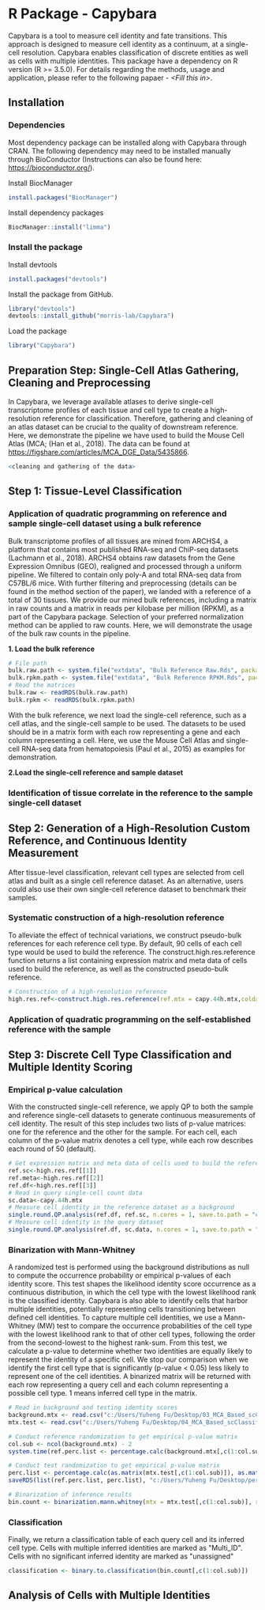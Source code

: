 # R Package - Capybara
Capybara is a tool to measure cell identity and fate transitions. This approach is designed to measure cell identity as a continuum, at a single-cell resolution. Capybara enables classification of discrete entities as well as cells with multiple identities. This package have a dependency on R version (R >= 3.5.0). For details regarding the methods, usage and application, please refer to the following papaer - *\<Fill this in\>*.

## Installation
### Dependencies
Most dependency package can be installed along with Capybara through CRAN. The following dependency may need to be installed manually through BioConductor (Instructions can also be found here: https://bioconductor.org/).

Install BiocManager
```r
install.packages("BiocManager")
```
Install dependency packages
```r
BiocManager::install("limma")
```

### Install the package
Install devtools
```r
install.packages("devtools")
```
Install the package from GitHub.
```r
library("devtools")
devtools::install_github("morris-lab/Capybara")
```
Load the package
```r
library("Capybara")
```
## Preparation Step: Single-Cell Atlas Gathering, Cleaning and Preprocessing
In Capybara, we leverage available atlases to derive single-cell transcriptome profiles of each tissue and cell type to create a high-resolution reference for classification. Therefore, gathering and cleaning of an atlas dataset can be crucial to the quality of downstream reference. Here, we demonstrate the pipeline we have used to build the Mouse Cell Atlas (MCA; (Han et al., 2018). The data can be found at https://figshare.com/articles/MCA_DGE_Data/5435866.

```r
<cleaning and gathering of the data>
```

## Step 1: Tissue-Level Classification
### Application of quadratic programming on reference and sample single-cell dataset using a bulk reference
Bulk transcriptome profiles of all tissues are mined from ARCHS4, a platform that contains most published RNA-seq and ChiP-seq datasets (Lachmann et al.,  2018). ARCHS4 obtains raw datasets from the Gene Expression Omnibus (GEO), realigned and processed through a uniform pipeline. We filtered to contain only poly-A and total RNA-seq data from C57BL/6 mice. With further filtering and preprocessing (details can be found in the method section of the paper), we landed with a reference of a total of 30 tissues. We provide our mined bulk references, including a matrix in raw counts and a matrix in reads per kilobase per million (RPKM), as a part of the Capybara package. Selection of your preferred normalization method can be applied to raw counts. Here, we will demonstrate the usage of the bulk raw counts in the pipeline.

**1. Load the bulk reference**
```r
# File path
bulk.raw.path <- system.file("extdata", "Bulk Reference Raw.Rds", package = "CellTagR")
bulk.rpkm.path <- system.file("extdata", "Bulk Reference RPKM.Rds", package = "CellTagR")
# Read the matrices
bulk.raw <- readRDS(bulk.raw.path)
bulk.rpkm <- readRDS(bulk.rpkm.path)
```

With the bulk reference, we next load the single-cell reference, such as a cell atlas, and the single-cell sample to be used. The datasets to be used should be in a matrix form with each row representing a gene and each column representing a cell. Here, we use the Mouse Cell Atlas and single-cell RNA-seq data from hematopoiesis (Paul et al., 2015) as examples for demonstration. 

**2.Load the single-cell reference and sample dataset**

### Identification of tissue correlate in the reference to the sample single-cell dataset
## Step 2: Generation of a High-Resolution Custom Reference, and Continuous Identity Measurement
After tissue-level classification, relevant cell types are selected from cell atlas and built as a single cell reference dataset. As an alternative, users could also use their own single-cell reference dataset to benchmark their samples.
### Systematic construction of a high-resolution reference

To alleviate the effect of technical variations, we construct pseudo-bulk references for each reference cell type. By default, 90 cells of each cell type would be used to build the reference. The construct.high.res.reference function returns a list containing expression matrix and meta data of cells used to build the reference, as well as the constructed pseudo-bulk reference.
``` r
# Construction of a high-resolution reference
high.res.ref<-construct.high.res.reference(ref.mtx = capy.44h.mtx,coldata.df = capy.44h.meta)

```
### Application of quadratic programming on the self-established reference with the sample
## Step 3: Discrete Cell Type Classification and Multiple Identity Scoring

### Empirical p-value calculation
With the constructed single-cell reference, we apply QP to both the sample and reference single-cell datasets to generate continuous measurements of cell identity. The result of this step includes two lists of p-value matrices: one for the reference and the other for the sample. For each cell, each column of the p-value matrix denotes a cell type, while each row describes each round of 50 (default).
``` r
# Get expression matrix and meta data of cells used to build the reference, as well as the constructed pseudo-bulk reference
ref.sc<-high.res.ref[[1]]
ref.meta<-high.res.ref[[2]]
ref.df<-high.res.ref[[3]]
# Read in query single-cell count data
sc.data<-capy.44h.mtx
# Measure cell identity in the reference dataset as a background 
single.round.QP.analysis(ref.df, ref.sc, n.cores = 1, save.to.path = "c:/Users/Yuheng Fu/Desktop/", save.to.filename = "03_MCA_Based_scClassifier_reference_mix90_normalize_select")
# Measure cell identity in the query dataset 
single.round.QP.analysis(ref.df, sc.data, n.cores = 1, save.to.path = "c:/Users/Yuheng Fu/Desktop/", save.to.filename = "04_MCA_Based_scClassifier_reference_mix90_test_normalize_select")

```
### Binarization with Mann-Whitney
A randomized test is performed using the background distributions as null to compute the occurrence probability or empirical p-values of each identity score. This test shapes the likelihood identity score occurrence as a continuous distribution, in which the cell type with the lowest likelihood rank is the classified identity. Capybara is also able to identify cells that harbor multiple identities, potentially representing cells transitioning between defined cell identities. To capture multiple cell identities, we use a Mann-Whitney (MW) test to compare the occurrence probabilities of the cell type with the lowest likelihood rank to that of other cell types, following the order from the second-lowest to the highest rank-sum. From this test, we calculate a p-value to determine whether two identities are equally likely to represent the identity of a specific cell. We stop our comparison when we identify the first cell type that is significantly (p-value < 0.05) less likely to represent one of the cell identities. A binarized matrix will be returned with each row representing a query cell and each column representing a possible cell type. 1 means inferred cell type in the matrix. 
``` r
# Read in background and testing identity scores
background.mtx <- read.csv("c:/Users/Yuheng Fu/Desktop/03_MCA_Based_scClassifier_reference_mix90_normalize_select_scale.csv", header = T, row.names = 1, stringsAsFactors = F)
mtx.test <- read.csv("c:/Users/Yuheng Fu/Desktop/04_MCA_Based_scClassifier_reference_mix90_test_normalize_select_scale.csv", header = T, row.names = 1, stringsAsFactors = F)

# Conduct reference randomization to get empirical p-value matrix
col.sub <- ncol(background.mtx) - 2
system.time(ref.perc.list <- percentage.calc(background.mtx[,c(1:col.sub)], background.mtx[,c(1:col.sub)]))

# Conduct test randomization to get empirical p-value matrix
perc.list <- percentage.calc(as.matrix(mtx.test[,c(1:col.sub)]), as.matrix(background.mtx[,c(1:col.sub)]))
saveRDS(list(ref.perc.list, perc.list), "c:/Users/Yuheng Fu/Desktop/permutation_list.RDS")

# Binarization of inference results
bin.count <- binarization.mann.whitney(mtx = mtx.test[,c(1:col.sub)], ref.perc.ls = ref.perc.list, ref.meta = ref.meta, perc.ls = perc.list)

```
### Classification
Finally, we return a classification table of each query cell and its inferred cell type. Cells with multiple inferred identities are marked as "Multi_ID". Cells with no significant inferred identity are marked as "unassigned"
``` r
classification <- binary.to.classification(bin.count[,c(1:col.sub)])
```
## Analysis of Cells with Multiple Identities
``` r

```